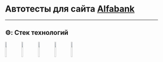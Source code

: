 # Автотесты для сайта [Alfabank](https://alfabank.ru)
____
## ⚙️: Стек технологий
<p>
<a href="https://www.java.com/"><img height="50" width="10%" src="https://cdn.jsdelivr.net/gh/devicons/devicon/icons/java/java-original-wordmark.svg"></a>
<a href="https://www.jetbrains.com/idea/"><img height="50" width="10%" src="https://upload.wikimedia.org/wikipedia/commons/9/9c/IntelliJ_IDEA_Icon.svg"></a>
<a href="https://gradle.org/"><img height="50" width="10%" src="https://upload.wikimedia.org/wikipedia/commons/c/cb/Gradle_logo.png"></a>
<a href="https://selenide.org/"><img height="50" width="10%" src="https://selenide.org/images/selenide-logo-big.png"></a>
<a href="https://www.jenkins.io/"><img height="50" width="10%" src="https://upload.wikimedia.org/wikipedia/commons/thumb/e/e9/Jenkins_logo.svg/226px-Jenkins_logo.svg.png?20120629215426"></a>
</p>
